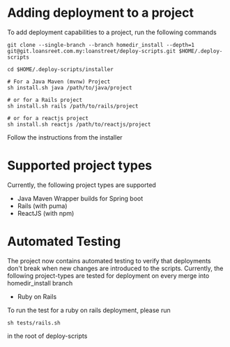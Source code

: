 # Adding deployment to a project

To add deployment capabilities to a project, run the following commands
```
git clone --single-branch --branch homedir_install --depth=1 git@git.loansreet.com.my:loanstreet/deploy-scripts.git $HOME/.deploy-scripts

cd $HOME/.deploy-scripts/installer

# For a Java Maven (mvnw) Project
sh install.sh java /path/to/java/project

# or for a Rails project
sh install.sh rails /path/to/rails/project

# or for a reactjs project
sh install.sh reactjs /path/to/reactjs/project
```
Follow the instructions from the installer

# Supported project types
Currently, the following project types are supported
- Java Maven Wrapper builds for Spring boot
- Rails (with puma)
- ReactJS (with npm)

# Automated Testing
The project now contains automated testing to verify that deployments don't break when new changes are introduced to the scripts.
Currently, the following project-types are tested for deployment on every merge into homedir_install branch

- Ruby on Rails

To run the test for a ruby on rails deployment, please run

```
sh tests/rails.sh
```

in the root of deploy-scripts